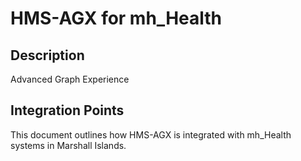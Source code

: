 # HMS-AGX for mh_Health

## Description

Advanced Graph Experience

## Integration Points

This document outlines how HMS-AGX is integrated with mh_Health systems in Marshall Islands.
